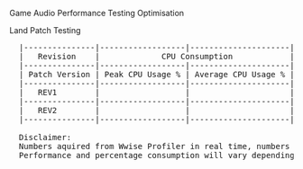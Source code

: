 Game Audio Performance Testing Optimisation <p>
  Land Patch Testing
  <pre>
  |---------------|------------------|---------------------|------|--------|-----|------|-------------|-----------|-------------|----------|--------------|
  |   Revision    |             CPU Consumption            |     Output Type     |            Controllable Parameters           | Activation Methodology  |
  |---------------|------------------|---------------------|------|--------|-----|------|-------------|-----------|-------------|----------|--------------|
  | Patch Version | Peak CPU Usage % | Average CPU Usage % | Mono | Stereo | 5.1 |      |             |           |             | One Shot |  Continuous  |
  |---------------|------------------|---------------------|------|--------|-----|------|-------------|-----------|-------------|----------|--------------|
  |   REV1        |                  |                     |  Y   |        |     |      |             |           |             |    Y     |              |
  |---------------|------------------|---------------------|------|--------|-----|------|-------------|-----------|-------------|----------|--------------| 
  |   REV2        |                  |                     |  Y   |        |     |      |             |           |             |          |      Y       |
  |---------------|------------------|---------------------|------|--------|-----|------|-------------|-----------|-------------|----------|--------------|
  
  Disclaimer:
  Numbers aquired from Wwise Profiler in real time, numbers provided guidance only.
  Performance and percentage consumption will vary depending on the hardware specifications of the host system.
</pre>
